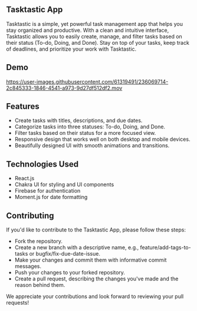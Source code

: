 ## Tasktastic App
Tasktastic is a simple, yet powerful task management app that helps you stay organized and productive. With a clean and intuitive interface, Tasktastic allows you to easily create, manage, and filter tasks based on their status (To-do, Doing, and Done). Stay on top of your tasks, keep track of deadlines, and prioritize your work with Tasktastic.

## Demo

https://user-images.githubusercontent.com/61319491/236069714-2c845333-1846-4541-a973-9d27df512df2.mov

## Features
- Create tasks with titles, descriptions, and due dates.
- Categorize tasks into three statuses: To-do, Doing, and Done.
- Filter tasks based on their status for a more focused view.
- Responsive design that works well on both desktop and mobile devices.
- Beautifully designed UI with smooth animations and transitions.

## Technologies Used
- React.js
- Chakra UI for styling and UI components
- Firebase for authentication
- Moment.js for date formatting

## Contributing
If you'd like to contribute to the Tasktastic App, please follow these steps:

- Fork the repository.
- Create a new branch with a descriptive name, e.g., feature/add-tags-to-tasks or bugfix/fix-due-date-issue.
- Make your changes and commit them with informative commit messages.
- Push your changes to your forked repository.
- Create a pull request, describing the changes you've made and the reason behind them.

We appreciate your contributions and look forward to reviewing your pull requests!


